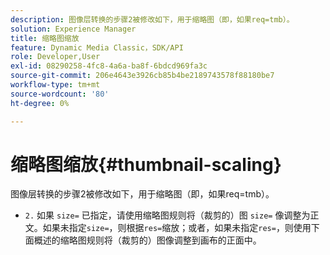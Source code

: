 ```yaml
---
description: 图像层转换的步骤2被修改如下，用于缩略图（即，如果req=tmb）。
solution: Experience Manager
title: 缩略图缩放
feature: Dynamic Media Classic，SDK/API
role: Developer,User
exl-id: 08290258-4fc8-4a6a-ba8f-6bdcd969fa3c
source-git-commit: 206e4643e3926cb85b4be2189743578f88180be7
workflow-type: tm+mt
source-wordcount: '80'
ht-degree: 0%

---
```


# 缩略图缩放{#thumbnail-scaling}

图像层转换的步骤2被修改如下，用于缩略图（即，如果req=tmb）。

* `2.` 如果 `size=` 已指定，请使用缩略图规则将（裁剪的）图 `size=` 像调整为正文。如果未指定`size=`，则根据`res=`缩放；或者，如果未指定`res=`，则使用下面概述的缩略图规则将（裁剪的）图像调整到画布的正面中。
